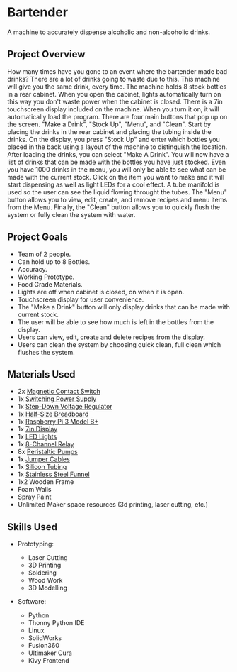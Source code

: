 # Bartender
A machine to accurately dispense alcoholic and non-alcoholic drinks.

## Project Overview

How many times have you gone to an event where the bartender made bad drinks? There are a lot of drinks going to waste due to this. This machine will give you the same drink, every time. The machine holds 8 stock bottles in a rear cabinet. When you open the cabinet, lights automatically turn on this way you don't waste power when the cabinet is closed. There is a 7in touchscreen display included on the machine. When you turn it on, it will automatically load the program. There are four main buttons that pop up on the screen. "Make a Drink", "Stock Up", "Menu", and "Clean". Start by placing the drinks in the rear cabinet and placing the tubing inside the drinks. On the display, you press "Stock Up" and enter which bottles you placed in the back using a layout of the machine to distinguish the location. After loading the drinks, you can select "Make A Drink". You will now have a list of drinks that can be made with the bottles you have just stocked. Even you have 1000 drinks in the menu, you will only be able to see what can be made with the current stock. Click on the item you want to make and it will start dispensing as well as light LEDs for a cool effect. A tube manifold is used so the user can see the liquid flowing throught the tubes. The "Menu" button allows you to view, edit, create, and remove recipes and menu items from the Menu. Finally, the "Clean" button allows you to quickly flush the system or fully clean the system with water.

## Project Goals

* Team of 2 people.
* Can hold up to 8 Bottles.
* Accuracy.
* Working Prototype.
* Food Grade Materials.
* Lights are off when cabinet is closed, on when it is open.
* Touchscreen display for user convenience.
* The "Make a Drink" button will only display drinks that can be made with current stock.
* The user will be able to see how much is left in the bottles from the display.
* Users can view, edit, create and delete recipes from the display.
* Users can clean the system by choosing quick clean, full clean which flushes the system.

## Materials Used

* 2x [Magnetic Contact Switch](https://www.amazon.com/Gufastore-Surface-Magnetic-Security-Adhesive/dp/B07F314V3Z/ref=sr_1_5?keywords=gufastore&qid=1571533230&sr=8-5)
* 1x [Switching Power Supply](https://www.amazon.com/gp/product/B00GFIHE0U/ref=ppx_yo_dt_b_search_asin_title?ie=UTF8&psc=1)
* 1x [Step-Down Voltage Regulator](https://www.amazon.com/gp/product/B078XQ5MWR/ref=ppx_yo_dt_b_asin_title_o09_s00?ie=UTF8&psc=1)
* 1x [Half-Size Breadboard](https://www.adafruit.com/product/64)
* 1x [Raspberry Pi 3 Model B+](https://www.adafruit.com/product/3775)
* 1x [7in Display](https://www.amazon.com/gp/product/B0153R2A9I/ref=ppx_yo_dt_b_asin_title_o00_s00?ie=UTF8&psc=1)
* 1x [LED Lights](https://www.amazon.com/gp/product/B0718XZ8GG/ref=ppx_yo_dt_b_asin_title_o04_s00?ie=UTF8&psc=1)
* 1x [8-Channel Relay](https://www.amazon.com/gp/product/B00KTELP3I/ref=ppx_yo_dt_b_asin_title_o06_s03?ie=UTF8&psc=1)
* 8x [Peristaltic Pumps](https://www.ebay.com/itm/Peristaltic-dosing-Pump-Tygon-LFL-6mm-ID-tube-and-can-deliver-500ml-min-DC12V/161666772861?ssPageName=STRK%3AMEBIDX%3AIT&_trksid=p2057872.m2749.l2649)
* 1x [Jumper Cables](https://www.adafruit.com/product/759)
* 1x [Silicon Tubing](https://www.amazon.com/gp/product/B01IB9FI2Q/ref=ppx_yo_dt_b_asin_title_o05_s00?ie=UTF8&psc=1)
* 1x [Stainless Steel Funnel](https://www.amazon.com/gp/product/B01NH53RBH/ref=ppx_yo_dt_b_asin_title_o05_s00?ie=UTF8&psc=1)
* 1x2 Wooden Frame
* Foam Walls
* Spray Paint
* Unlimited Maker space resources (3d printing, laser cutting, etc.)

## Skills Used

* Prototyping:
  * Laser Cutting
  * 3D Printing
  * Soldering
  * Wood Work
  * 3D Modelling

* Software:
  * Python
  * Thonny Python IDE
  * Linux
  * SolidWorks
  * Fusion360
  * Ultimaker Cura
  * Kivy Frontend
